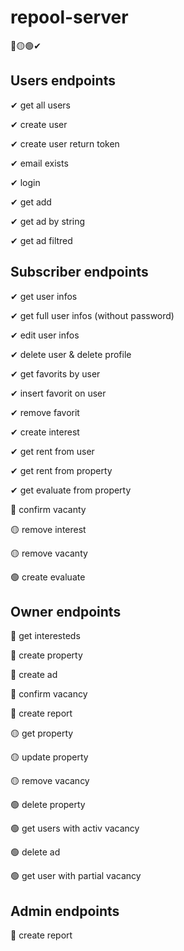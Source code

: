 # repool-server

 🔴🟡🟢✔
## Users endpoints
✔ get all users

✔ create user

✔ create user return token

✔ email exists

✔ login

✔ get add

✔ get ad by string

✔ get ad filtred

## Subscriber endpoints
✔ get user infos

✔ get full user infos (without password)

✔ edit user infos

✔ delete user & delete profile

✔ get favorits by user

✔ insert favorit on user

✔ remove favorit

✔ create interest

✔ get rent from user

✔ get rent from property

✔ get evaluate from property

🔴 confirm vacanty

🟡 remove interest

🟡 remove vacanty

🟢 create evaluate

## Owner endpoints
🔴 get interesteds

🔴 create property

🔴 create ad

🔴 confirm vacancy

🔴 create report

🟡 get property

🟡 update property

🟡 remove vacancy

🟢 delete property

🟢 get users with activ vacancy

🟢 delete ad

🟢 get user with partial vacancy

## Admin endpoints
🔴 create report